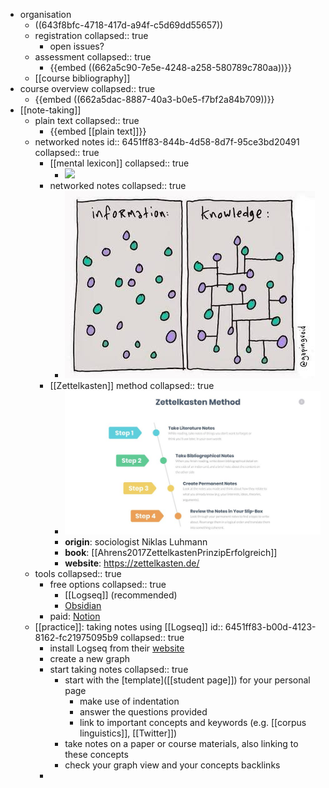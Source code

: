 - organisation
	- ((643f8bfc-4718-417d-a94f-c5d69dd55657))
	- registration
	  collapsed:: true
		- open issues?
	- assessment
	  collapsed:: true
		- {{embed ((662a5c90-7e5e-4248-a258-580789c780aa))}}
	- [[course bibliography]]
- course overview
  collapsed:: true
	- {{embed ((662a5dac-8887-40a3-b0e5-f7bf2a84b709))}}
- [[note-taking]]
	- plain text
	  collapsed:: true
		- {{embed [[plain text]]}}
	- networked notes
	  id:: 6451ff83-844b-4d58-8d7f-95ce3bd20491
	  collapsed:: true
		- [[mental lexicon]]
		  collapsed:: true
			- ![](../assets/mental-lexicon.png)
		- networked notes
		  collapsed:: true
			- ![](../assets/networked-notes.png)
		- [[Zettelkasten]] method
		  collapsed:: true
			- ![](../assets/zettelkasten-method.png)
			- **origin**: sociologist Niklas Luhmann
			- **book**: [[Ahrens2017ZettelkastenPrinzipErfolgreich]]
			- **website**: https://zettelkasten.de/
	- tools
	  collapsed:: true
		- free options
		  collapsed:: true
			- [[Logseq]] (recommended)
			- [Obsidian](https://obsidian.md/)
		- paid: [Notion](https://www.notion.so/)
	- [[practice]]: taking notes using [[Logseq]]
	  id:: 6451ff83-b00d-4123-8162-fc21975095b9
	  collapsed:: true
		- install Logseq from their [website](https://logseq.com/)
		- create a new graph
		- start taking notes
		  collapsed:: true
			- start with the [template]([[student page]]) for your personal page
				- make use of indentation
				- answer the questions provided
				- link to important concepts and keywords (e.g. [[corpus linguistics]], [[Twitter]])
			- take notes on a paper or course materials, also linking to these concepts
			- check your graph view and your concepts backlinks
		-
